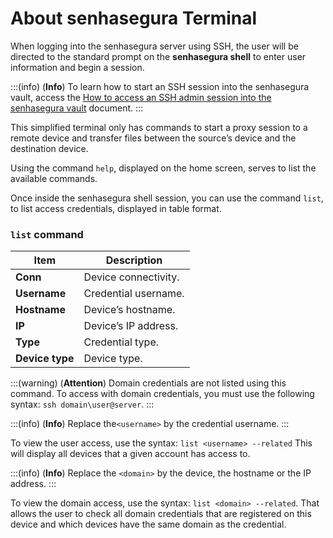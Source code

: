 # About senhasegura Terminal

When logging into the senhasegura server using SSH, the user will be directed to the standard prompt on the **senhasegura shell** to enter user information and begin a session.

:::(info) (**Info**)
To learn how to start an SSH session into the senhasegura vault, access the [How to access an SSH admin session into the senhasegura vault](/v3-32/docs/administration-ssh-access) document.
:::

This simplified terminal only has commands to start a proxy session to a remote device and transfer files between the source’s device and the destination device.

Using the command `help`, displayed on the home screen, serves to list the available commands.

Once inside the senhasegura shell session, you can use the command `list`, to list access credentials, displayed in table format.

### `list` command

**Item**|**Description**
|---|---|
**Conn**|Device connectivity.
**Username**|Credential username.
**Hostname**|Device’s hostname.
**IP**|Device’s IP address.
**Type**|Credential type.
**Device type**|Device type.

:::(warning) (**Attention**)
Domain credentials are not listed using this command. To access with domain credentials, you must use the following syntax: `ssh domain\user@server`.
:::

:::(info) (**Info**)
Replace the`<username>` by the credential username.
:::

To view the user access, use the syntax: `list <username> --related`
This will display all devices that a given account has access to.

:::(info) (**Info**)
Replace the `<domain>` by the device, the hostname or the IP address.
:::

To view the domain access, use the syntax: `list <domain> --related`. That allows the user to check all domain credentials that are registered on this device and which devices have the same domain as the credential.